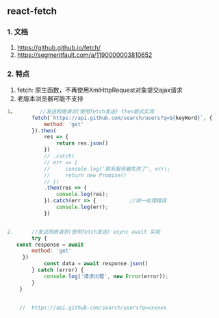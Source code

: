 ## react-fetch

### 1. 文档  

1. https://github.github.io/fetch/
2. https://segmentfault.com/a/1190000003810652

###   2. 特点  

1. fetch: 原生函数，不再使用XmlHttpRequest对象提交ajax请求
2. 老版本浏览器可能不支持

```js
1、        //发送网络请求(使用fetch发送) then链式实现
        fetch(`https://api.github.com/search/users?q=${keyWord}`, {
            method: 'get'
        }).then(
            res => {
                return res.json()
            })
            // .catch(
            // err => {
            //     console.log('联系服务器失败了', err);
            //     return new Promise()
            // })
            .then(res => {
                console.log(res);
            }).catch(err => {           //统一处理错误
                console.log(err);
            })


2.      //发送网络请求(使用fetch发送) async await 实现
        try {
   const response = await 								                      fetch(`https://api.github.com/search/users?q=${keyWord}`, 				{
      	method: 'get'
     })
            const data = await response.json()
        } catch (error) {
            console.log('请求出错', new Error(error));
        }
    }


    //  https://api.github.com/search/users?q=xxxxxx
```

